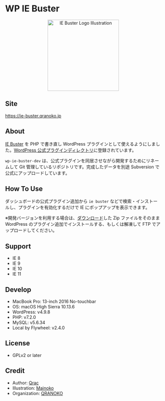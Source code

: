 # WP IE Buster

<p align="center">
  <img width="230" src="https://i.gyazo.com/a238286ee75bc88afb08abb435192bf1.png" alt="IE Buster Logo Illustration">
</p>

## Site

https://ie-buster.qranoko.jp

## About

[IE Buster](https://ie-buster.qranoko.jp) を PHP で書き直し WordPress プラグインとして使えるようにしました。[WordPress 公式プラグインディレクトリ](https://wordpress.org/plugins/wp-ie-buster/)に登録されています。

`wp-ie-buster-dev` は、公式プラグインを同居させながら開発するためにリネームして Git 管理しているリポジトリです。完成したデータを別途 Subversion で公式にアップロードしています。

## How To Use

ダッシュボードの公式プラグイン追加から `ie buster` などで検索・インストールし、プラグインを有効化するだけで IE にポップアップを表示できます。

※開発バージョンを利用する場合は、[ダウンロード](https://github.com/qrac/wp-ie-buster-dev/archive/master.zip)した Zip ファイルをそのまま WordPress のプラグイン追加でインストールする、もしくは解凍して FTP でアップロードしてください。

## Support

- IE 8
- IE 9
- IE 10
- IE 11

## Develop

- MacBook Pro: 13-inch 2016 No-touchbar
- OS: macOS High Sierra 10.13.6
- WordPress: v4.9.8
- PHP: v7.2.0
- MySQL: v5.6.34
- Local by Flywheel: v2.4.0

## License

- GPLv2 or later

## Credit

- Author: [Qrac](https://qrac.jp)
- Illustration: [Mainoko](https://mainoko.jp)
- Organization: [QRANOKO](https://qranoko.jp)
